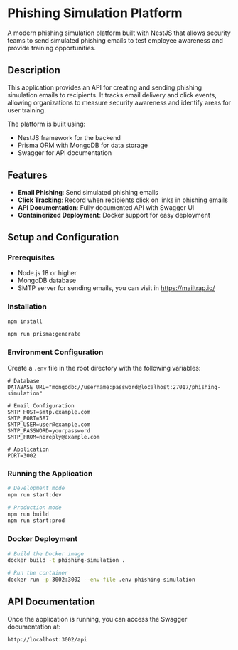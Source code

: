 # Phishing Simulation Platform

A modern phishing simulation platform built with NestJS that allows security teams to send simulated phishing emails to test employee awareness and provide training opportunities.

## Description

This application provides an API for creating and sending phishing simulation emails to recipients. It tracks email delivery and click events, allowing organizations to measure security awareness and identify areas for user training.

The platform is built using:
- NestJS framework for the backend
- Prisma ORM with MongoDB for data storage
- Swagger for API documentation

## Features

- **Email Phishing**: Send simulated phishing emails
- **Click Tracking**: Record when recipients click on links in phishing emails
- **API Documentation**: Fully documented API with Swagger UI
- **Containerized Deployment**: Docker support for easy deployment

## Setup and Configuration

### Prerequisites

- Node.js 18 or higher
- MongoDB database
- SMTP server for sending emails, you can visit in https://mailtrap.io/

### Installation

```bash
npm install

npm run prisma:generate
```

### Environment Configuration

Create a `.env` file in the root directory with the following variables:

```
# Database
DATABASE_URL="mongodb://username:password@localhost:27017/phishing-simulation"

# Email Configuration
SMTP_HOST=smtp.example.com
SMTP_PORT=587
SMTP_USER=user@example.com
SMTP_PASSWORD=yourpassword
SMTP_FROM=noreply@example.com

# Application
PORT=3002
```

### Running the Application

```bash
# Development mode
npm run start:dev

# Production mode
npm run build
npm run start:prod
```

### Docker Deployment

```bash
# Build the Docker image
docker build -t phishing-simulation .

# Run the container
docker run -p 3002:3002 --env-file .env phishing-simulation
```

## API Documentation

Once the application is running, you can access the Swagger documentation at:
```
http://localhost:3002/api
```
